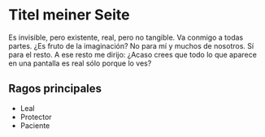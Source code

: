 # Titel meiner Seite
Es invisible, pero existente, real, pero no tangible. Va conmigo a todas partes.
¿Es fruto de la imaginación? No para mí y muchos de nosotros. Sí para el resto.
A ese resto me dirijo: ¿Acaso crees que todo lo que aparece en una pantalla es real sólo porque lo ves?
## Ragos principales
* Leal
* Protector
* Paciente